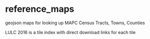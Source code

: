 # reference_maps

geojson maps for looking up MAPC Census Tracts, Towns, Counties

LULC 2016 is a tile index with direct download links for each tile